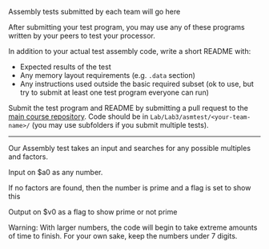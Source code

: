Assembly tests submitted by each team will go here

After submitting your test program, you may use any of these programs written by your peers to test your processor.


In addition to your actual test assembly code, write a short README with:
 - Expected results of the test
 - Any memory layout requirements (e.g. `.data` section)
 - Any instructions used outside the basic required subset (ok to use, but try to submit at least one test program everyone can run)

Submit the test program and README by submitting a pull request to the [main course repository](https://github.com/benthill/CompArchFA15). Code should be in `Lab/Lab3/asmtest/<your-team-name>/` (you may use subfolders if you submit multiple tests).

-------------------------------------------------------------------------------------------------------------------------------------------
Our Assembly test takes an input and searches for any possible multiples and factors.

Input on $a0 as any number.

If no factors are found, then the number is prime and a flag is set to show this

Output on $v0 as a flag to show prime or not prime

Warning: With larger numbers, the code will begin to take extreme amounts of time to finish. For your own sake, keep the numbers under 7 digits. 
